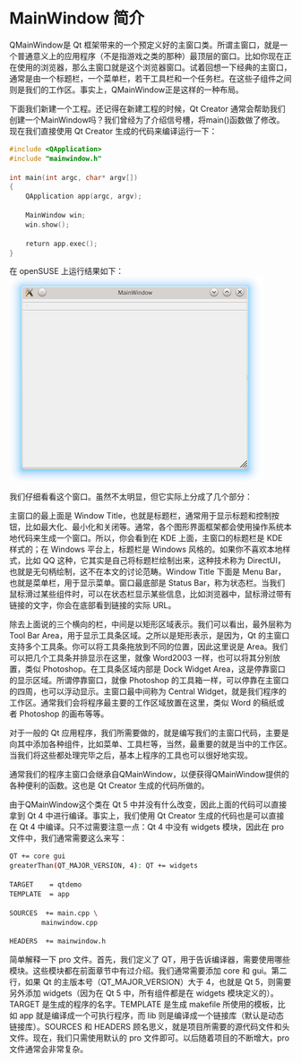 # MainWindow 简介
QMainWindow是 Qt 框架带来的一个预定义好的主窗口类。所谓主窗口，就是一个普通意义上的应用程序（不是指游戏之类的那种）最顶层的窗口。比如你现在正在使用的浏览器，那么主窗口就是这个浏览器窗口。试着回想一下经典的主窗口，通常是由一个标题栏，一个菜单栏，若干工具栏和一个任务栏。在这些子组件之间则是我们的工作区。事实上，QMainWindow正是这样的一种布局。

下面我们新建一个工程。还记得在新建工程的时候，Qt Creator 通常会帮助我们创建一个MainWindow吗？我们曾经为了介绍信号槽，将main()函数做了修改。现在我们直接使用 Qt Creator 生成的代码来编译运行一下：
```c++
#include <QApplication>
#include "mainwindow.h"
 
int main(int argc, char* argv[])
{
    QApplication app(argc, argv);
 
    MainWindow win;
    win.show();
 
    return app.exec();
}
```
在 openSUSE 上运行结果如下：
![](RES/mainwindow1.png)

我们仔细看看这个窗口。虽然不太明显，但它实际上分成了几个部分：

主窗口的最上面是 Window Title，也就是标题栏，通常用于显示标题和控制按钮，比如最大化、最小化和关闭等。通常，各个图形界面框架都会使用操作系统本地代码来生成一个窗口。所以，你会看到在 KDE 上面，主窗口的标题栏是 KDE 样式的；在 Windows 平台上，标题栏是 Windows 风格的。如果你不喜欢本地样式，比如 QQ 这种，它其实是自己将标题栏绘制出来，这种技术称为 DirectUI，也就是无句柄绘制，这不在本文的讨论范畴。Window Title 下面是 Menu Bar，也就是菜单栏，用于显示菜单。窗口最底部是 Status Bar，称为状态栏。当我们鼠标滑过某些组件时，可以在状态栏显示某些信息，比如浏览器中，鼠标滑过带有链接的文字，你会在底部看到链接的实际 URL。

除去上面说的三个横向的栏，中间是以矩形区域表示。我们可以看出，最外层称为 Tool Bar Area，用于显示工具条区域。之所以是矩形表示，是因为，Qt 的主窗口支持多个工具条。你可以将工具条拖放到不同的位置，因此这里说是 Area。我们可以把几个工具条并排显示在这里，就像 Word2003 一样，也可以将其分别放置，类似 Photoshop。在工具条区域内部是 Dock Widget Area，这是停靠窗口的显示区域。所谓停靠窗口，就像 Photoshop 的工具箱一样，可以停靠在主窗口的四周，也可以浮动显示。主窗口最中间称为 Central Widget，就是我们程序的工作区。通常我们会将程序最主要的工作区域放置在这里，类似 Word 的稿纸或者 Photoshop 的画布等等。

对于一般的 Qt 应用程序，我们所需要做的，就是编写我们的主窗口代码，主要是向其中添加各种组件，比如菜单、工具栏等，当然，最重要的就是当中的工作区。当我们将这些都处理完毕之后，基本上程序的工具也可以很好地实现。

通常我们的程序主窗口会继承自QMainWindow，以便获得QMainWindow提供的各种便利的函数。这也是 Qt Creator 生成的代码所做的。

由于QMainWindow这个类在 Qt 5 中并没有什么改变，因此上面的代码可以直接拿到 Qt 4 中进行编译。事实上，我们使用 Qt Creator 生成的代码也是可以直接在 Qt 4 中编译。只不过需要注意一点：Qt 4 中没有 widgets 模块，因此在 pro 文件中，我们通常需要这么来写：
```sh
QT += core gui
greaterThan(QT_MAJOR_VERSION, 4): QT += widgets
 
TARGET    = qtdemo
TEMPLATE  = app
 
SOURCES  += main.cpp \
        mainwindow.cpp
 
HEADERS  += mainwindow.h
```
简单解释一下 pro 文件。首先，我们定义了 QT，用于告诉编译器，需要使用哪些模块。这些模块都在前面章节中有过介绍。我们通常需要添加 core 和 gui。第二行，如果 Qt 的主版本号（QT_MAJOR_VERSION）大于 4，也就是 Qt 5，则需要另外添加 widgets（因为在 Qt 5 中，所有组件都是在 widgets 模块定义的）。TARGET 是生成的程序的名字。TEMPLATE 是生成 makefile 所使用的模板，比如 app 就是编译成一个可执行程序，而 lib 则是编译成一个链接库（默认是动态链接库）。SOURCES 和 HEADERS 顾名思义，就是项目所需要的源代码文件和头文件。现在，我们只需使用默认的 pro 文件即可。以后随着项目的不断增大，pro 文件通常会非常复杂。

